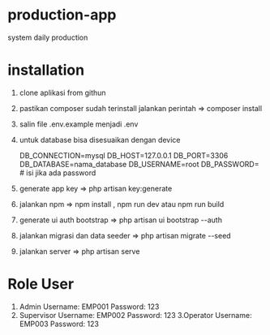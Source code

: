 # production-app
system daily production

# installation
1. clone aplikasi from githun
2. pastikan composer sudah terinstall jalankan perintah => composer install
3. salin file .env.example menjadi .env
4. untuk database bisa disesuaikan dengan device
   
   DB_CONNECTION=mysql
   DB_HOST=127.0.0.1
   DB_PORT=3306
   DB_DATABASE=nama_database
   DB_USERNAME=root
   DB_PASSWORD=   # isi jika ada password
   
6. generate app key => php artisan key:generate
7. jalankan npm => npm install , npm run dev atau npm run build
8. generate ui auth bootstrap => php artisan ui bootstrap --auth
9. jalankan migrasi dan data seeder => php artisan migrate --seed
10. jalankan server => php artisan serve


# Role User
1. Admin
    Username: EMP001
    Password: 123
2. Supervisor
    Username: EMP002
    Password: 123
3.Operator
    Username: EMP003
    Password: 123

